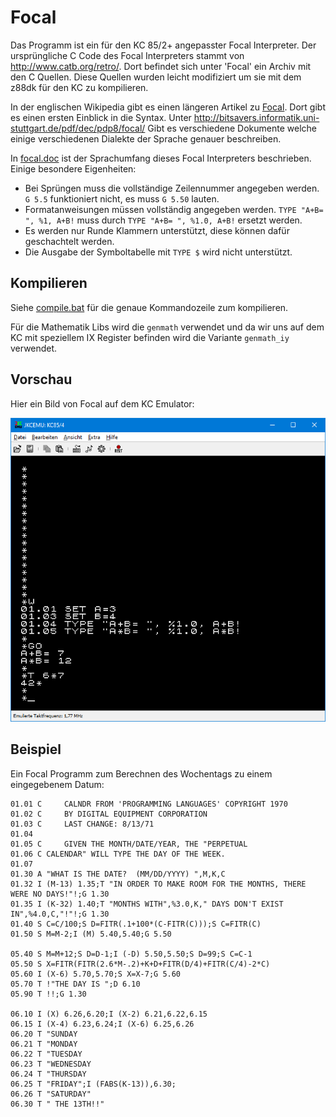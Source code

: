 # Focal

Das Programm ist ein für den KC 85/2+ angepasster Focal Interpreter. Der ursprüngliche C Code des Focal Interpreters stammt von
<http://www.catb.org/retro/>. Dort befindet sich unter 'Focal' ein Archiv mit den C Quellen. Diese Quellen wurden leicht modifiziert um sie mit dem
z88dk für den KC zu kompilieren.

In der englischen Wikipedia gibt es einen längeren Artikel zu [Focal](https://en.wikipedia.org/wiki/FOCAL_\(programming_language\)). Dort gibt es einen
ersten Einblick in die Syntax. Unter <http://bitsavers.informatik.uni-stuttgart.de/pdf/dec/pdp8/focal/> Gibt es verschiedene Dokumente welche einige 
verschiedenen Dialekte der Sprache genauer beschreiben.

In [focal.doc](focal.doc) ist der Sprachumfang dieses Focal Interpreters beschrieben. Einige besondere Eigenheiten:
- Bei Sprüngen muss die vollständige Zeilennummer angegeben werden. `G 5.5` funktioniert nicht, es muss `G 5.50` lauten.
- Formatanweisungen müssen vollständig angegeben werden. `TYPE "A+B= ", %1, A+B!` muss durch `TYPE "A+B= ", %1.0, A+B!` ersetzt werden.
- Es werden nur Runde Klammern unterstützt, diese können dafür geschachtelt werden.
- Die Ausgabe der Symboltabelle mit `TYPE $` wird nicht unterstützt.

## Kompilieren

Siehe [compile.bat](compile.bat) für die genaue Kommandozeile zum kompilieren. 

Für die Mathematik Libs wird die `genmath` verwendet und da wir uns auf dem KC mit speziellem IX Register befinden wird die Variante `genmath_iy` 
verwendet. 

## Vorschau

Hier ein Bild von Focal auf dem KC Emulator: 

![FocalAufKC.png](/images/FocalAufKC.png)

## Beispiel

Ein Focal Programm zum Berechnen des Wochentags zu einem eingegebenem Datum:

```
01.01 C     CALNDR FROM 'PROGRAMMING LANGUAGES' COPYRIGHT 1970               
01.02 C     BY DIGITAL EQUIPMENT CORPORATION                                        
01.03 C     LAST CHANGE: 8/13/71                                                    
01.04 
01.05 C     GIVEN THE MONTH/DATE/YEAR, THE "PERPETUAL                                 
01.06 C CALENDAR" WILL TYPE THE DAY OF THE WEEK.                                      
01.07 
01.30 A "WHAT IS THE DATE?  (MM/DD/YYYY) ",M,K,C
01.32 I (M-13) 1.35;T "IN ORDER TO MAKE ROOM FOR THE MONTHS, THERE WERE NO DAYS!"!;G 1.30
01.35 I (K-32) 1.40;T "MONTHS WITH",%3.0,K," DAYS DON'T EXIST IN",%4.0,C,"!"!;G 1.30
01.40 S C=C/100;S D=FITR(.1+100*(C-FITR(C)));S C=FITR(C)
01.50 S M=M-2;I (M) 5.40,5.40;G 5.50

05.40 S M=M+12;S D=D-1;I (-D) 5.50,5.50;S D=99;S C=C-1
05.50 S X=FITR(FITR(2.6*M-.2)+K+D+FITR(D/4)+FITR(C/4)-2*C)
05.60 I (X-6) 5.70,5.70;S X=X-7;G 5.60
05.70 T !"THE DAY IS ";D 6.10
05.90 T !!;G 1.30

06.10 I (X) 6.26,6.20;I (X-2) 6.21,6.22,6.15
06.15 I (X-4) 6.23,6.24;I (X-6) 6.25,6.26
06.20 T "SUNDAY
06.21 T "MONDAY
06.22 T "TUESDAY
06.23 T "WEDNESDAY
06.24 T "THURSDAY
06.25 T "FRIDAY";I (FABS(K-13)),6.30;
06.26 T "SATURDAY"
06.30 T " THE 13TH!!"
```
